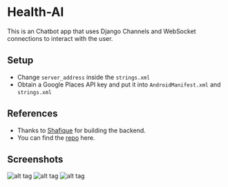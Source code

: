 # Health-AI

This is an Chatbot app that uses Django Channels and WebSocket connections to interact with the user.

## Setup

 - Change `server_address` inside the `strings.xml`
 - Obtain a Google Places API key and put it into `AndroidManifest.xml` and `strings.xml`

## References

 - Thanks to [Shafique](https://github.com/shafique-md18) for building the backend.
 - You can find the [repo](https://github.com/shafique-md18/HealthAIChatbot) here.

## Screenshots

![alt tag](https://raw.githubusercontent.com/ahmetozrahat25/health-ai/master/images/shot1.png)
![alt tag](https://raw.githubusercontent.com/ahmetozrahat25/health-ai/master/images/shot2.png)
![alt tag](https://raw.githubusercontent.com/ahmetozrahat25/health-ai/master/images/shot3.png)
